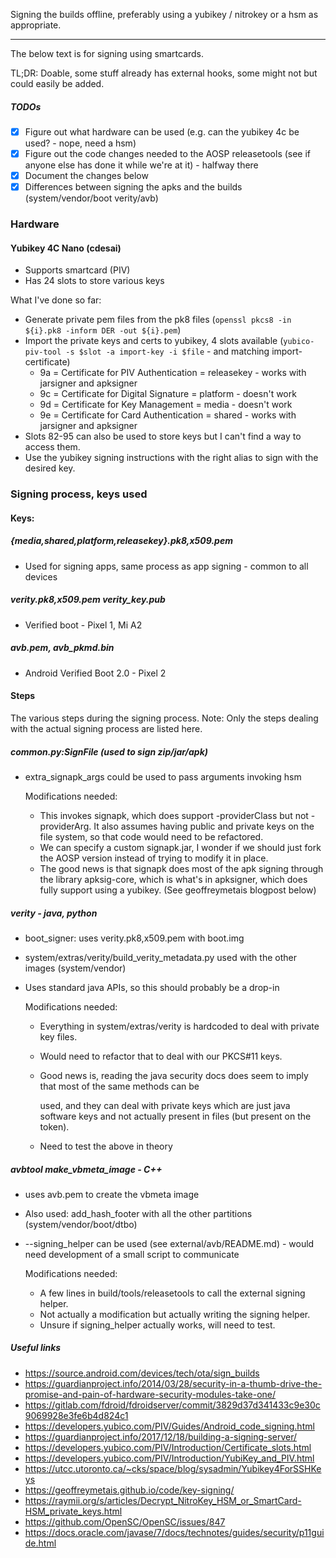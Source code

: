 Signing the builds offline, preferably using a yubikey / nitrokey or a hsm as appropriate.

----------------------------------------------------------------------------------------------------------------------------------------------------------------

The below text is for signing using smartcards.

TL;DR: Doable, some stuff already has external hooks, some might not but could easily be added.

##### TODOs
- [x] Figure out what hardware can be used (e.g. can the yubikey 4c be used? - nope, need a hsm)
- [x] Figure out the code changes needed to the AOSP releasetools (see if anyone else has done it while we're at it) - halfway there
- [x] Document the changes below
- [x] Differences between signing the apks and the builds (system/vendor/boot verity/avb)

### Hardware
#### Yubikey 4C Nano (cdesai)
* Supports smartcard (PIV)
* Has 24 slots to store various keys

What I've done so far:
* Generate private pem files from the pk8 files (`openssl pkcs8 -in ${i}.pk8 -inform DER -out ${i}.pem`)
* Import the private keys and certs to yubikey, 4 slots available (`yubico-piv-tool -s $slot -a import-key -i $file` - and matching import-certificate) 
  - 9a = Certificate for PIV Authentication = releasekey - works with jarsigner and apksigner
  - 9c = Certificate for Digital Signature = platform - doesn't work
  - 9d = Certificate for Key Management = media - doesn't work
  - 9e = Certificate for Card Authentication = shared - works with jarsigner and apksigner
* Slots 82-95 can also be used to store keys but I can't find a way to access them.
* Use the yubikey signing instructions with the right alias to sign with the desired key. 

### Signing process, keys used
#### Keys:
##### {media,shared,platform,releasekey}.pk8,x509.pem
* Used for signing apps, same process as app signing - common to all devices
##### verity.pk8,x509.pem verity_key.pub
* Verified boot - Pixel 1, Mi A2
##### avb.pem, avb_pkmd.bin
* Android Verified Boot 2.0 - Pixel 2

#### Steps
The various steps during the signing process.
Note: Only the steps dealing with the actual signing process are listed here.
##### common.py:SignFile (used to sign zip/jar/apk)
* extra_signapk_args could be used to pass arguments invoking hsm

  Modifications needed:
  * This invokes signapk, which does support -providerClass but not -providerArg. It also assumes having public and private keys on the file system, so that code would need to be refactored.
  * We can specify a custom signapk.jar, I wonder if we should just fork the AOSP version instead of trying to modify it in place.
  * The good news is that signapk does most of the apk signing through the library apksig-core, which is what's in apksigner, which does fully support using a yubikey. (See geoffreymetais blogpost below)
##### verity - java, python
* boot_signer: uses verity.pk8,x509.pem with boot.img
* system/extras/verity/build_verity_metadata.py used with the other images (system/vendor)
* Uses standard java APIs, so this should probably be a drop-in

  Modifications needed:
  * Everything in system/extras/verity is hardcoded to deal with private key files.
  * Would need to refactor that to deal with our PKCS#11 keys.
  * Good news is, reading the java security docs does seem to imply that most of the same methods can be

    used, and they can deal with private keys which are just java software keys and not actually present in files (but present on the token).
  * Need to test the above in theory

##### avbtool make_vbmeta_image - C++
* uses avb.pem to create the vbmeta image
* Also used: add_hash_footer with all the other partitions (system/vendor/boot/dtbo)
* --signing_helper can be used (see external/avb/README.md) - would need development of a small script to communicate

  Modifications needed:
  * A few lines in build/tools/releasetools to call the external signing helper.
  * Not actually a modification but actually writing the signing helper.
  * Unsure if signing_helper actually works, will need to test.

##### Useful links
* https://source.android.com/devices/tech/ota/sign_builds
* https://guardianproject.info/2014/03/28/security-in-a-thumb-drive-the-promise-and-pain-of-hardware-security-modules-take-one/
* https://gitlab.com/fdroid/fdroidserver/commit/3829d37d341433c9e30c9069928e3fe6b4d824c1
* https://developers.yubico.com/PIV/Guides/Android_code_signing.html
* https://guardianproject.info/2017/12/18/building-a-signing-server/
* https://developers.yubico.com/PIV/Introduction/Certificate_slots.html
* https://developers.yubico.com/PIV/Introduction/YubiKey_and_PIV.html
* https://utcc.utoronto.ca/~cks/space/blog/sysadmin/Yubikey4ForSSHKeys
* https://geoffreymetais.github.io/code/key-signing/
* https://raymii.org/s/articles/Decrypt_NitroKey_HSM_or_SmartCard-HSM_private_keys.html
* https://github.com/OpenSC/OpenSC/issues/847
* https://docs.oracle.com/javase/7/docs/technotes/guides/security/p11guide.html